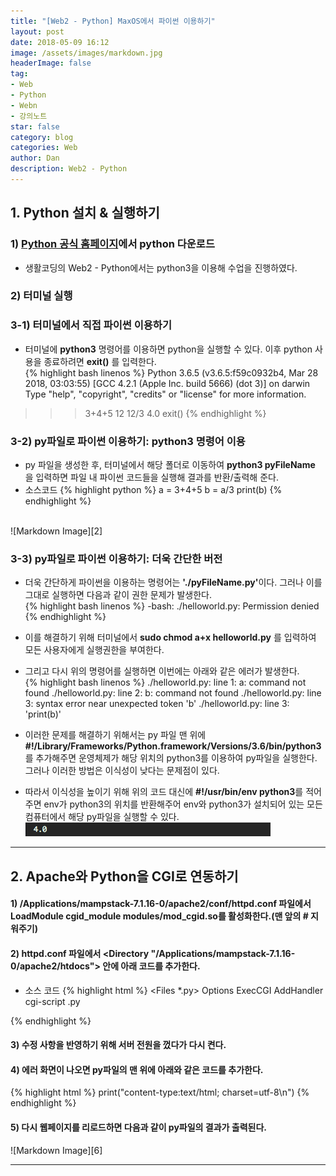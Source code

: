 ```yaml
---
title: "[Web2 - Python] MaxOS에서 파이썬 이용하기"
layout: post
date: 2018-05-09 16:12
image: /assets/images/markdown.jpg
headerImage: false
tag:
- Web
- Python
- Webn
- 강의노트
star: false
category: blog
categories: Web
author: Dan
description: Web2 - Python
---
```


## 1. Python 설치 & 실행하기

### 1) <a href="https://www.python.org/" style="text-decoration:underline">Python 공식 홈페이지</a>에서 python 다운로드
* 생활코딩의 Web2 - Python에서는 python3을 이용해 수업을 진행하였다.

### 2) 터미널 실행

### 3-1) 터미널에서 직접 파이썬 이용하기
* 터미널에 <span class="evidence-purple">**python3**</span> 명령어를 이용하면 python을 실행할 수 있다. 이후 python 사용을 종료하려면 **exit()** 를 입력한다.<br>
{% highlight bash linenos %}
Python 3.6.5 (v3.6.5:f59c0932b4, Mar 28 2018, 03:03:55)
[GCC 4.2.1 (Apple Inc. build 5666) (dot 3)] on darwin
Type "help", "copyright", "credits" or "license" for more information.
>>> 3+4+5
12
>>> 12/3
4.0
>>> exit()
{% endhighlight %}

### 3-2) py파일로 파이썬 이용하기: python3 명령어 이용
* py 파일을 생성한 후, 터미널에서 해당 폴더로 이동하여 <span class="evidence-purple">**python3 pyFileName**</span> 을 입력하면 파일 내 파이썬 코드들을 실행해 결과를 반환/출력해 준다.
* 소스코드
{% highlight python %}
a = 3+4+5
b = a/3
print(b)
{% endhighlight %}
<br>
![Markdown Image][2]

### 3-3) py파일로 파이썬 이용하기: 더욱 간단한 버전
* 더욱 간단하게 파이썬을 이용하는 명령어는 <span class="evidence-purple">**'./pyFileName.py'**</span>이다. 그러나 이를 그대로 실행하면 다음과 같이 권한 문제가 발생한다.<br>
{% highlight bash linenos %}
-bash: ./helloworld.py: Permission denied
{% endhighlight %}

 * 이를 해결하기 위해 터미널에서 <span class="evidence-purple">**sudo chmod a+x helloworld.py**</span> 를 입력하여 모든 사용자에게 실행권한을 부여한다.
 * 그리고 다시 위의 명령어를 실행하면 이번에는 아래와 같은 에러가 발생한다.<br>
{% highlight bash linenos %}
./helloworld.py: line 1: a: command not found
./helloworld.py: line 2: b: command not found
./helloworld.py: line 3: syntax error near unexpected token 'b'
./helloworld.py: line 3: 'print(b)'
  * 이러한 문제를 해결하기 위해서는 py 파일 맨 위에 <span class="evidence-purple">**#!/Library/Frameworks/Python.framework/Versions/3.6/bin/python3**</span>를 추가해주면 운영체제가 해당 위치의 python3를 이용하여 py파일을 실행한다. 그러나 이러한 방법은 이식성이 낮다는 문제점이 있다.<br>
  * 따라서 이식성을 높이기 위해 위의 코드 대신에 <span class="evidence-purple">**#!/usr/bin/env python3**</span>를 적어주면 env가 python3의 위치를 반환해주어 env와 python3가 설치되어 있는 모든 컴퓨터에서 해당 py파일을 실행할 수 있다.<br>
![Markdown Image][2]

  ---
## 2. Apache와 Python을 CGI로 연동하기

#### 1) /Applications/mampstack-7.1.16-0/apache2/conf/httpd.conf 파일에서 LoadModule cgid_module modules/mod_cgid.so를 활성화한다.(맨 앞의 # 지워주기)

#### 2) httpd.conf 파일에서 <Directory "/Applications/mampstack-7.1.16-0/apache2/htdocs"> 안에 아래 코드를 추가한다.
* 소스 코드
{% highlight html %}
<Files *.py>
      Options ExecCGI
      AddHandler cgi-script .py
</Files>
{% endhighlight %}

#### 3) 수정 사항을 반영하기 위해  서버 전원을 껐다가 다시 켠다.

#### 4) 에러 화면이 나오면 py파일의 맨 위에 아래와 같은 코드를 추가한다.
{% highlight html %}
print("content-type:text/html; charset=utf-8\n")
{% endhighlight %}

#### 5) 다시 웹페이지를 리로드하면 다음과 같이 py파일의 결과가 출력된다.<br>
  ![Markdown Image][6]<br>

---
[1]: /assets/images/스크린샷2018-05-09-1.jpg
[2]: /assets/images/스크린샷2018-05-31-7.jpg
